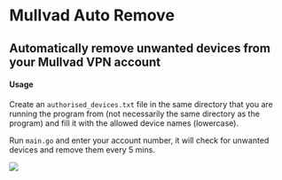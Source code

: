 # Mullvad Auto Remove

## Automatically remove unwanted devices from your Mullvad VPN account

#### Usage

Create an `authorised_devices.txt` file in the same directory that you are running the program from (not necessarily the same directory as the program) and fill it with the allowed device names (lowercase).

Run `main.go` and enter your account number, it will check for unwanted devices and remove them every 5 mins.

![](https://files.rickroll.space/content/cdn/RCapkbQtrReM.png)
